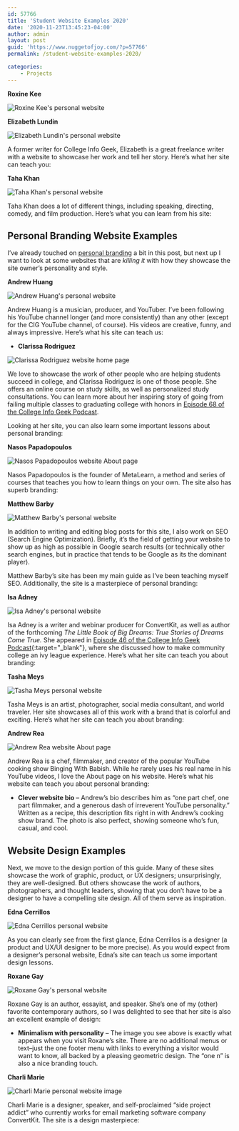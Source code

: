 ```yaml
---
id: 57766
title: 'Student Website Examples 2020'
date: '2020-11-23T13:45:23-04:00'
author: admin
layout: post
guid: 'https://www.nuggetofjoy.com/?p=57766'
permalink: /student-website-examples-2020/

categories:
    - Projects
---
```

**Roxine Kee**

![Roxine Kee's personal website](https://image-control-storage.s3.amazonaws.com/2020/11/23134442/Roxine-Kee-website-image-2020-9.jpg)

**Elizabeth Lundin**

![Elizabeth Lundin's personal website](https://image-control-storage.s3.amazonaws.com/2020/11/23134444/Elizabeth_Lundin-2019-4.jpg)

A former writer for College Info Geek, Elizabeth is a great freelance writer with a website to showcase her work and tell her story. Here’s what her site can teach you:

**Taha Khan**

![Taha Khan's personal website](https://image-control-storage.s3.amazonaws.com/2020/11/23134445/Taha-Khan-website-image-2020-4.jpg)

Taha Khan does a lot of different things, including speaking, directing, comedy, and film production. Here’s what you can learn from his site:

## Personal Branding Website Examples

I’ve already touched on [personal branding](https://collegeinfogeek.com/personal-brand/) a bit in this post, but next up I want to look at some websites that are *killing it* with how they showcase the site owner’s personality and style.

**Andrew Huang**

![Andrew Huang's personal website](https://image-control-storage.s3.amazonaws.com/2020/11/23134446/Andrew_Huang-2019-4.jpg)

Andrew Huang is a musician, producer, and YouTuber. I’ve been following his YouTube channel longer (and more consistently) than any other (except for the CIG YouTube channel, of course). His videos are creative, funny, and always impressive. Here’s what his site can teach us:

- **Clarissa Rodriguez**

![Clarissa Rodriguez website home page](https://image-control-storage.s3.amazonaws.com/2020/11/23134447/Clarissa-Rodriguez-website-image-2020-4.jpg)

We love to showcase the work of other people who are helping students succeed in college, and Clarissa Rodriguez is one of those people. She offers an online course on study skills, as well as personalized study consultations. You can learn more about her inspiring story of going from failing multiple classes to graduating college with honors in [Episode 68 of the College Info Geek Podcast](https://collegeinfogeek.com/clarissa-rodriguez/).

Looking at her site, you can also learn some important lessons about personal branding:

**Nasos Papadopoulos**

![Nasos Papadopoulos website About page](https://image-control-storage.s3.amazonaws.com/2020/11/23134448/Nasos-Papdopoulos-updated-2020-4.jpg)

Nasos Papadopoulos is the founder of MetaLearn, a method and series of courses that teaches you how to learn things on your own. The site also has superb branding:

**Matthew Barby**

![Matthew Barby's personal website](https://image-control-storage.s3.amazonaws.com/2020/11/23134449/Matthew_Barby-2019-4.jpg)

In addition to writing and editing blog posts for this site, I also work on SEO (Search Engine Optimization). Briefly, it’s the field of getting your website to show up as high as possible in Google search results (or technically other search engines, but in practice that tends to be Google as its the dominant player).

Matthew Barby’s site has been my main guide as I’ve been teaching myself SEO. Additionally, the site is a masterpiece of personal branding:

**Isa Adney**

![Isa Adney's personal website](https://image-control-storage.s3.amazonaws.com/2020/11/23134450/Isa_Adney-2019-4.jpg)

Isa Adney is a writer and webinar producer for ConvertKit, as well as author of the forthcoming *The Little Book of Big Dreams: True Stories of Dreams Come True.* She appeared in [Episode 46 of the College Info Geek Podcast](https://collegeinfogeek.com/isa-adney/){:target="_blank"}, where she discussed how to make community college an ivy league experience. Here’s what her site can teach you about branding:

**Tasha Meys**

![Tasha Meys personal website](https://image-control-storage.s3.amazonaws.com/2020/11/23134451/Tasha-Meys-personal-website-2020-4.jpg)

Tasha Meys is an artist, photographer, social media consultant, and world traveler. Her site showcases all of this work with a brand that is colorful and exciting. Here’s what her site can teach you about branding:

**Andrew Rea**

![Andrew Rea website About page](https://image-control-storage.s3.amazonaws.com/2020/11/23134452/Andrew-Rea-image-2020-cropped-4.jpg)

Andrew Rea is a chef, filmmaker, and creator of the popular YouTube cooking show Binging With Babish. While he rarely uses his real name in his YouTube videos, I love the About page on his website. Here’s what his website can teach you about personal branding:

- **Clever website bio** – Andrew’s bio describes him as “one part chef, one part filmmaker, and a generous dash of irreverent YouTube personality.” Written as a recipe, this description fits right in with Andrew’s cooking show brand. The photo is also perfect, showing someone who’s fun, casual, and cool.

## Website Design Examples

Next, we move to the design portion of this guide. Many of these sites showcase the work of graphic, product, or UX designers; unsurprisingly, they are well-designed. But others showcase the work of authors, photographers, and thought leaders, showing that you don’t have to be a designer to have a compelling site design. All of them serve as inspiration.

**Edna Cerrillos**

![Edna Cerrillos personal website](https://image-control-storage.s3.amazonaws.com/2020/11/23134454/Edna-Cerrillos-personal-website-2020-4.jpg)

As you can clearly see from the first glance, Edna Cerrillos is a designer (a product and UX/UI designer to be more precise). As you would expect from a designer’s personal website, Edna’s site can teach us some important design lessons.

**Roxane Gay**

![Roxane Gay's personal website](https://image-control-storage.s3.amazonaws.com/2020/11/23134455/Roxane_Gay-2019-4.jpg)

Roxane Gay is an author, essayist, and speaker. She’s one of my (other) favorite contemporary authors, so I was delighted to see that her site is also an excellent example of design:

- **Minimalism with personality** – The image you see above is exactly what appears when you visit Roxane’s site. There are no additional menus or text–just the one footer menu with links to everything a visitor would want to know, all backed by a pleasing geometric design. The “one n” is also a nice branding touch.

**Charli Marie**

![Charli Marie personal website image](https://image-control-storage.s3.amazonaws.com/2020/11/23134456/Charli-Marie-site-image-2020-4.jpg)

Charli Marie is a designer, speaker, and self-proclaimed “side project addict” who currently works for email marketing software company ConvertKit. The site is a design masterpiece:
